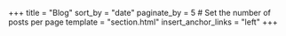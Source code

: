 +++
title = "Blog"
sort_by = "date"
paginate_by = 5 # Set the number of posts per page
template = "section.html"
insert_anchor_links = "left"
+++

